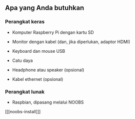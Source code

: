 ## Apa yang Anda butuhkan

### Perangkat keras

+ Komputer Raspberry Pi dengan kartu SD

+ Monitor dengan kabel (dan, jika diperlukan, adaptor HDMI)

+ Keyboard dan mouse USB

+ Catu daya

+ Headphone atau speaker (opsional)

+ Kabel ethernet (opsional)

### Perangkat lunak

+ Raspbian, dipasang melalui NOOBS

[[[noobs-install]]]